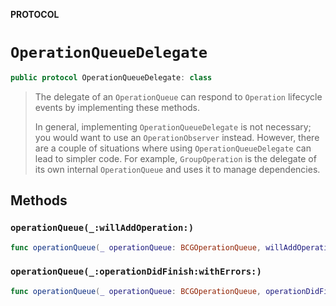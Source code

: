 **PROTOCOL**

# `OperationQueueDelegate`

```swift
public protocol OperationQueueDelegate: class
```

> The delegate of an `OperationQueue` can respond to `Operation` lifecycle
> events by implementing these methods.
>
> In general, implementing `OperationQueueDelegate` is not necessary; you would
> want to use an `OperationObserver` instead. However, there are a couple of
> situations where using `OperationQueueDelegate` can lead to simpler code.
> For example, `GroupOperation` is the delegate of its own internal
> `OperationQueue` and uses it to manage dependencies.

## Methods
### `operationQueue(_:willAddOperation:)`

```swift
func operationQueue(_ operationQueue: BCGOperationQueue, willAddOperation operation: Foundation.Operation)
```

### `operationQueue(_:operationDidFinish:withErrors:)`

```swift
func operationQueue(_ operationQueue: BCGOperationQueue, operationDidFinish operation: Foundation.Operation, withErrors errors: [Error])
```
